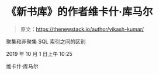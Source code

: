 # 《新书库》的作者维卡什·库马尔

> 原文：<https://thenewstack.io/author/vikash-kumar/>

聚集和非聚集 SQL 索引之间的区别

2019 年 10 月 1 日上午 10:25

维卡什·库马尔